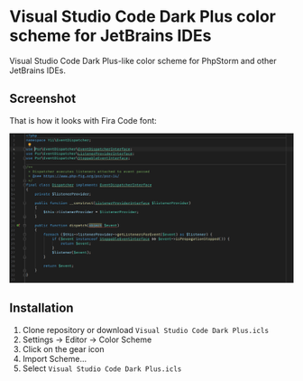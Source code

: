 # Visual Studio Code Dark Plus color scheme for JetBrains IDEs

Visual Studio Code Dark Plus-like color scheme for PhpStorm and other JetBrains IDEs.

## Screenshot

That is how it looks with Fira Code font:

![](screenshot.png)

## Installation

1. Clone repository or download `Visual Studio Code Dark Plus.icls`
1. Settings → Editor → Color Scheme
2. Click on the gear icon
3. Import Scheme...
4. Select `Visual Studio Code Dark Plus.icls`
